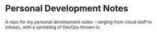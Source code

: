 # Personal Development Notes
A repo for my personal development notes - ranging from cloud stuff to infosec, with a sprinkling of DevOps thrown in.
